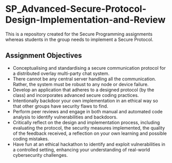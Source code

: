 # SP_Advanced-Secure-Protocol-Design-Implementation-and-Review
This is a repository created for the Secure Programming assignments whereas students in the group needs to implement a Secure Protocol. 


## Assignment Objectives

- Conceptualising and standardising a secure communication protocol for a distributed overlay multi-party chat system.
- There cannot be any central server handling all the communication. Rather, the system must be robust to any node or device failure. 
- Develop an application that adheres to a designed protocol (by the class) and incorporates advanced secure coding practices.  
- Intentionally backdoor your own implementation in an ethical way so that other groups have security flaws to find. 
- Perform peer reviews and engage in both manual and automated code analysis to identify vulnerabilities and backdoors.  
- Critically reflect on the design and implementation process, including evaluating the protocol, the security measures implemented, the quality of the feedback received, a reflection on your own learning and possible coding mistakes.
- Have fun at an ethical hackathon to identify and exploit vulnerabilities in a controlled setting, enhancing your understanding of real-world cybersecurity challenges.
